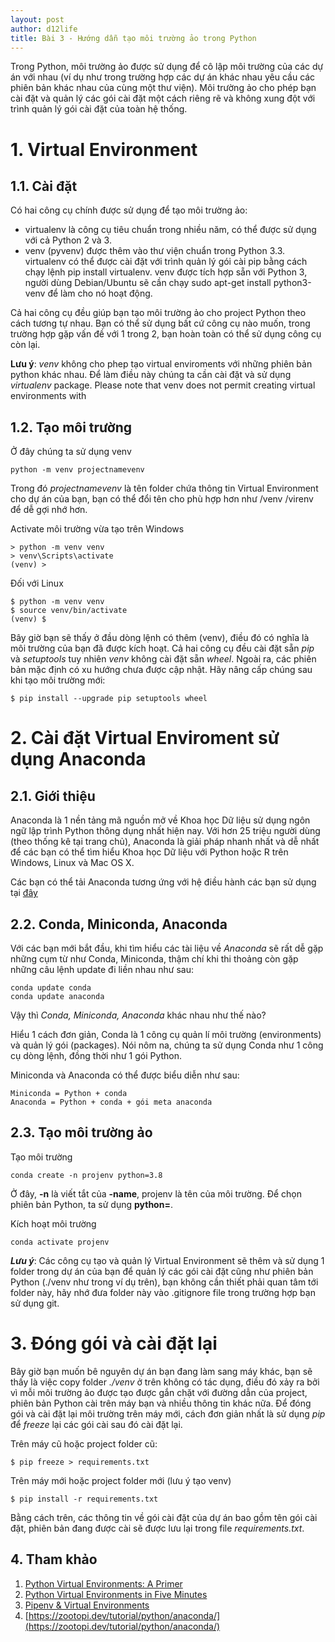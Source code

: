 ```yaml
---
layout: post
author: d12life
title: Bài 3 - Hướng dẫn tạo môi trường ảo trong Python
---
```


Trong Python, môi trường ảo được sử dụng để cô lập môi trường của các dự án với nhau (ví dụ như trong trường hợp các dự án khác nhau yêu cầu các phiên bản khác nhau của cùng một thư viện). Môi trường ảo cho phép bạn cài đặt và quản lý các gói cài đặt một cách riêng rẽ và không xung đột với trình quản lý gói cài đặt của toàn hệ thống.

# 1. Virtual Environment
## 1.1. Cài đặt
Có hai công cụ chính được sử dụng để tạo môi trường ảo:
- virtualenv là công cụ tiêu chuẩn trong nhiều năm, có thể được sử dụng với cả Python 2 và 3.
- venv (pyvenv) được thêm vào thư viện chuẩn trong Python 3.3.
virtualenv có thể được cài đặt với trình quản lý gói cài pip bằng cách chạy lệnh pip install virtualenv. venv được tích hợp sẵn với Python 3, người dùng Debian/Ubuntu sẽ cần chạy sudo apt-get install python3-venv để làm cho nó hoạt động.

Cả hai công cụ đều giúp bạn tạo môi trường ảo cho project Python theo cách tương tự nhau. Bạn có thể sử dụng bất cứ công cụ nào muốn, trong trường hợp gặp vấn đề với 1 trong 2, bạn hoàn toàn có thể sử dụng công cụ còn lại.

**Lưu ý**: *venv* không cho phep tạo virtual enviroments với những phiên bản python khác nhau. Để làm điều này chúng ta cần cài đặt và sử dụng *virtualenv* package.
Please note that venv does not permit creating virtual environments with 

## 1.2. Tạo môi trường

Ở đây chúng ta sử dụng venv

```
python -m venv projectnamevenv
```

Trong đó *projectnamevenv* là tên folder chứa thông tin Virtual Environment cho dự án của bạn, bạn có thể đổi tên cho phù hợp hơn như /venv /virenv để dễ gợi nhớ hơn.


Activate môi trường vừa tạo trên Windows
```
> python -m venv venv
> venv\Scripts\activate
(venv) >
```

Đối với Linux
```
$ python -m venv venv
$ source venv/bin/activate
(venv) $
```

Bây giờ bạn sẽ thấy ở đầu dòng lệnh có thêm (venv), điều đó có nghĩa là môi trường của bạn đã được kích hoạt. Cả hai công cụ đều cài đặt sẵn *pip* và *setuptools* tuy nhiên *venv* không cài đặt sẵn *wheel*. Ngoài ra, các phiên bản mặc định có xu hướng chưa được cập nhật. Hãy nâng cấp chúng sau khi tạo môi trường mới:
```
$ pip install --upgrade pip setuptools wheel
```

# 2. Cài đặt Virtual Enviroment sử dụng Anaconda
## 2.1. Giới thiệu
Anaconda là 1 nền tảng mã nguồn mở về Khoa học Dữ liệu sử dụng ngôn ngữ lập trình Python thông dụng nhất hiện nay. Với hơn 25 triệu người dùng (theo thống kê tại trang chủ), Anaconda là giải pháp nhanh nhất và dễ nhất để các bạn có thể tìm hiểu Khoa học Dữ liệu với Python hoặc R trên Windows, Linux và Mac OS X.

Các bạn có thể tải Anaconda tương ứng với hệ điều hành các bạn sử dụng tại [đây](https://www.anaconda.com/products/distribution)

## 2.2. Conda, Miniconda, Anaconda
Với các bạn mới bắt đầu, khi tìm hiểu các tài liệu về *Anaconda* sẽ rất dễ gặp những cụm từ như Conda, Miniconda, thậm chí khi thi thoảng còn gặp những câu lệnh update đi liền nhau như sau:
```
conda update conda
conda update anaconda
```
Vậy thì *Conda, Miniconda, Anaconda* khác nhau như thế nào?

Hiểu 1 cách đơn giản, Conda là 1 công cụ quản lí môi trường (environments) và quản lý gói (packages). Nói nôm na, chúng ta sử dụng Conda như 1 công cụ dòng lệnh, đồng thời như 1 gói Python.

Miniconda và Anaconda có thể được biểu diễn như sau:
```
Miniconda = Python + conda
Anaconda = Python + conda + gói meta anaconda
```
## 2.3. Tạo môi trường ảo
Tạo môi trường
```
conda create -n projenv python=3.8
```
Ở đây, **-n** là viết tắt của **-name**, projenv là tên của môi trường. Để chọn phiên bản Python, ta sử dụng **python=**.

Kích hoạt môi trường
```
conda activate projenv
```

***Lưu ý***: Các công cụ tạo và quản lý Virtual Environment sẽ thêm và sử dụng 1 folder trong dự án của bạn để quản lý các gói cài đặt cũng như phiên bản Python (./venv như trong ví dụ trên), bạn không cần thiết phải quan tâm tới folder này, hãy nhớ đưa folder này vào .gitignore file trong trường hợp bạn sử dụng git.

# 3. Đóng gói và cài đặt lại

Bây giờ bạn muốn bê nguyên dự án bạn đang làm sang máy khác, bạn sẽ thấy là việc copy folder *./venv* ở trên không có tác dụng, điều đó xảy ra bởi vì mỗi môi trường ảo được tạo được gắn chặt với đường dẫn của project, phiên bản Python cài trên máy bạn và nhiều thông tin khác nữa. Để đóng gói và cài đặt lại môi trường trên máy mới, cách đơn giản nhất là sử dụng *pip* để *freeze* lại các gói cài sau đó cài đặt lại.

Trên máy cũ hoặc project folder cũ:
```
$ pip freeze > requirements.txt
```

Trên máy mới hoặc project folder mới (lưu ý tạo venv)
```
$ pip install -r requirements.txt
```

Bằng cách trên, các thông tin về gói cài đặt của dự án bao gồm tên gói cài đặt, phiên bản đang được cài sẽ được lưu lại trong file *requirements.txt*.

## 4. Tham khảo

1. [Python Virtual Environments: A Primer](https://realpython.com/python-virtual-environments-a-primer/)
2. [Python Virtual Environments in Five Minutes](https://chriswarrick.com/blog/2018/09/04/python-virtual-environments/)
3. [Pipenv & Virtual Environments](https://docs.python-guide.org/dev/virtualenvs/)
4. [https://zootopi.dev/tutorial/python/anaconda/](https://zootopi.dev/tutorial/python/anaconda/)